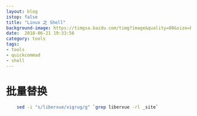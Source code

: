 ```yaml
---
layout: blog
istop: false
title: "Linux 之 Shell"
background-image: https://timgsa.baidu.com/timg?image&quality=80&size=b9999_10000&sec=1529677893935&di=ca0822ba046b06a333122b6c85249061&imgtype=0&src=http%3A%2F%2Fuploads.xuexila.com%2Fallimg%2F1511%2F646-15112G45223209.jpg
date:  2018-06-21 19:33:56
category: tools
tags:
- tools
- quickcommad
- shell
---
```



# 批量替换   
```bash
    sed -i "s/liberxue/xigrug/g" `grep liberxue -rl _site`
```
